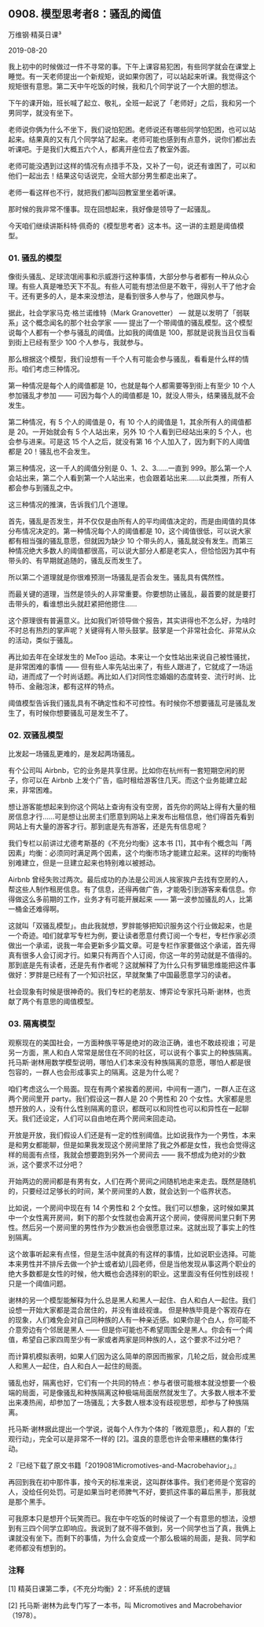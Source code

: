 ## 0908. 模型思考者8：骚乱的阈值
万维钢·精英日课³

2019-08-20

我上初中的时候做过一件不寻常的事。下午上课容易犯困，有些同学就会在课堂上睡觉。有一天老师提出一个新规矩，说如果你困了，可以站起来听课。我觉得这个规矩很有意思。第二天中午吃饭的时候，我和几个同学说了一个大胆的想法。

下午的课开始，班长喊了起立、敬礼，全班一起说了「老师好」之后，我和另一个男同学，就没有坐下。

老师说你俩为什么不坐下，我们说怕犯困。老师说还有哪些同学怕犯困，也可以站起来。结果真的又有几个同学站了起来。老师可能也感到有点意外，说你们都出去听课吧。于是我们大概五六个人，都离开座位去了教室外面。

老师可能没遇到过这样的情况有点措手不及，又补了一句，说还有谁困了，可以和他们一起出去！结果这句话说完，全班大部分男生都走出来了。

老师一看这样也不行，就把我们都叫回教室里坐着听课。

那时候的我非常不懂事。现在回想起来，我好像是领导了一起骚乱。

今天咱们继续讲斯科特·佩奇的《模型思考者》这本书。这一讲的主题是阈值模型。

### 01. 骚乱的模型

像街头骚乱、足球流氓闹事和示威游行这种事情，大部分参与者都有一种从众心理。有些人真是唯恐天下不乱。有些人可能有想法但是不敢干，得别人干了他才会干。还有更多的人，是本来没想法，是看到很多人参与了，他跟风参与。

据此，社会学家马克·格兰诺维特（Mark Granovetter） — 就是以发明了「弱联系」这个概念闻名的那个社会学家 —— 提出了一个带阈值的骚乱模型。这个模型说每个人都有一个参与骚乱的阈值。比如我的阈值是 100，那就是说我当且仅当看到街上已经有至少 100 个人参与，我就参与。

那么根据这个模型，我们设想有一千个人有可能会参与骚乱，看看是什么样的情形。咱们考虑三种情况。

第一种情况是每个人的阈值都是 10，也就是每个人都需要等到街上有至少 10 个人参加骚乱才参加 —— 可因为每个人的阈值都是 10，就没人带头，结果骚乱就不会发生。

第二种情况，有 5 个人的阈值是 0，有 10 个人的阈值是 1，其余所有人的阈值都是 20。一开始就会有 5 个人站出来，另外 10 个人看到已经站出来的 5 个人，也会参与进来。可是这 15 个人之后，就没有第 16 个人加入了，因为剩下的人阈值都是 20！骚乱也不会发生。

第三种情况，这一千人的阈值分别是 0、1、2、3……一直到 999。那么第一个人会站出来，第二个人看到第一个人站出来，也会跟着站出来……以此类推，所有人都会参与到骚乱之中。

这三种情况的推演，告诉我们几个道理。

首先，骚乱是否发生，并不仅仅是由所有人的平均阈值决定的，而是由阈值的具体分布情况决定的。第一种情况每个人的阈值都是 10，这个阈值很低，可以说大家都有相当强的骚乱意愿，但就因为缺少 10 个带头的人，骚乱就没有发生。而第三种情况绝大多数人的阈值都很高，可以说大部分人都是老实人，但恰恰因为其中有带头的、有早期就追随的，骚乱反而发生了。

所以第二个道理就是你很难预测一场骚乱是否会发生。骚乱具有偶然性。

而最关键的道理，当然是领头的人非常重要。你要想防止骚乱，最首要的就是要打击带头的，看谁想出头就赶紧把他摁住……

这个原理很有普遍意义。比如我们听领导做个报告，其实讲得也不怎么好，为啥时不时总有热烈的掌声呢？关键得有人带头鼓掌。鼓掌是一个非常社会化、非常从众的活动，类似于骚乱。

再比如去年在全球发生的 MeToo 运动。本来让一个女性站出来说自己被性骚扰，是非常困难的事情 —— 但有些人率先站出来了，有些人跟进了，它就成了一场运动，进而成了一个时尚话题。再比如人们对同性恋婚姻的态度转变、流行时尚、比特币、金融泡沫，都有这样的特点。

阈值模型告诉我们骚乱具有不确定性和不可控性。有时候你不想要骚乱可是骚乱发生了，有时候你想要骚乱可是发生不了。

### 02. 双骚乱模型

比发起一场骚乱更难的，是发起两场骚乱。

有个公司叫 Airbnb，它的业务是共享住房。比如你在杭州有一套短期空闲的房子，你可以在 Airbnb 上发个广告，临时租给游客住几天。而这个业务能建立起来，非常困难。

想让游客能想起来到你这个网站上查询有没有空房，首先你的网站上得有大量的租房信息才行……可是想让出房主们愿意到网站上来发布出租信息，他们得首先看到网站上有大量的游客才行。那到底是先有游客，还是先有信息呢？

我们专栏以前讲过尤德考斯基的《不充分均衡》这本书 [1]，其中有个概念叫「两因素」均衡：必须同时满足两个因素，这个均衡市场才能建立起来。这样的均衡特别难建立，但是一旦建立起来也特别难以被撼动。

Airbnb 曾经失败过两次。最后成功的办法是公司派人挨家挨户去找有空房的人，帮这些人制作租房信息。有了信息，还得再做广告，才能吸引到游客来看信息。你得做这么多前期的工作，业务才有可能开展起来 —— 第一波参加骚乱的人，比第一桶金还难得啊。

这就叫「双骚乱模型」。由此我就想，罗胖能够把知识服务这个行业做起来，也是一个奇迹。咱们就拿写专栏为例，要让读者愿意付费订阅一个专栏，专栏作家必须做出一个承诺，说我一年会更新多少篇文章。可是专栏作家要做这个承诺，首先得真有很多人会订阅才行。如果只有两百个人订阅，你这一年的劳动就是不值得的。那到底是先有读者，还是先有作者呢？这就解释了为什么只有罗辑思维能把这件事做好：罗胖是已经有了一个知识社区，早就聚集了中国最愿意学习的读者。

社会现象有时候是很神奇的。我们专栏的老朋友、博弈论专家托马斯·谢林，也贡献了两个有意思的阈值模型。

### 03. 隔离模型

观察现在的美国社会，一方面种族平等是绝对的政治正确，谁也不敢歧视谁；可是另一方面，黑人和白人常常是居住在不同的社区，可以说有个事实上的种族隔离。托马斯·谢林用数学模型说明，哪怕人们本来没有种族隔离的意愿，哪怕人都是很包容的，一群人也会形成事实上的隔离。这是为什么呢？

咱们考虑这么一个局面。现在有两个紧挨着的房间，中间有一道门，一群人正在这两个房间里开 party。我们假设这一群人是 20 个男性和 20 个女性。大家都是思想开放的人，没有什么性别隔离的意识，都既可以和同性也可以和异性在一起聊天。我们还设定，人们可以自由地在两个房间来回走动。

开放是开放，我们假设人们还是有一定的性别阈值。比如说我作为一个男性，本来是和男女都能聊，但是如果我发现这个房间里除了我之外都是女性，我也会觉得这样的局面有点怪，我就会想要跑到另外一个房间去 —— 我不想成为绝对的少数派，这个要求不过分吧？

开始两边的房间都是有男有女，人们在两个房间之间随机地走来走去。既然是随机的，只要经过足够长的时间，某个房间里的人数，就会达到一个临界状态。

比如说，一个房间中现在有 14 个男性和 2 个女性。我们可以想象，这时候如果其中一个女性离开房间，剩下的那个女性就也会离开这个房间，使得房间里只剩下男性。然后另一个房间里的男性作为少数派也会很愿意过来。这就出现了事实上的性别隔离。

这个故事听起来有点怪，但是生活中就真的有这样的事情，比如说职业选择。可能本来男性并不排斥去做一个护士或者幼儿园老师，但是当他发现从事这两个职业的绝大多数都是女性的时候，他大概也会选择别的职业。这里面没有任何性别歧视！只是一个阈值问题。

谢林的另一个模型能解释为什么总是黑人和黑人一起住、白人和白人一起住。我们设想一开始大家都是混合居住的，并没有谁歧视谁。
但是种族毕竟是个客观存在的现象，人们难免会对自己同种族的人有一种亲近感。如果你是个白人，你可能不介意旁边有个邻居是黑人 —— 但是你可能也不希望周围全是黑人。你会有一个阈值，希望自己家四周至少有一家或者两家是同种族的人，这个要求不过分吧？

而计算机模拟表明，如果人们因为这么简单的原因而搬家，几轮之后，就会形成黑人和黑人一起住，白人和白人一起住的局面。

骚乱也好，隔离也好，它们有一个共同的特点：参与者很可能根本就没想要一个极端的局面，可是像骚乱和种族隔离这种极端局面居然就发生了。大多数人根本不爱出来凑热闹，却参加了一场骚乱；大多数人根本没有歧视思想，却参与了种族隔离。

托马斯·谢林据此提出一个学说，说每个人作为个体的「微观意愿」，和人群的「宏观行动」，完全可以是非常不一样的 [2]。温良的意愿也许会带来糟糕的集体行动。

2『已经下载了原文书籍「2019081Micromotives-and-Macrobehavior」。』

再回到我在初中那件事，按今天的标准来说，这叫群体事件。我们老师是个宽容的人，没给任何处罚。可是如果当时老师脾气不好，要抓这件事的幕后黑手，那我就是那个黑手。

可我原本只是想开个玩笑而已。我在中午吃饭的时候说了一个有意思的想法，没想到有三四个同学立即响应。我说到了就不得不做到，另一个同学也当了真，我俩上课就没有坐下。而剩下的事情，为什么会变成一个那么极端的局面，是我、同学和老师都没有想到的。

### 注释

[1] 精英日课第二季，《不充分均衡》2：坏系统的逻辑

[2] 托马斯·谢林为此专门写了一本书，叫 Micromotives and Macrobehavior（1978）。